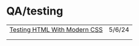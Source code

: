 # QA/testing

|                                                                                               |        |
| --------------------------------------------------------------------------------------------- | ------ |
| [Testing HTML With Modern CSS](https://heydonworks.com/article/testing-html-with-modern-css/) | 5/6/24 |
|                                                                                               |        |
|                                                                                               |        |
